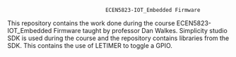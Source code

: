                                    ECEN5823-IOT_Embedded Firmware
This repository contains the work done during the course ECEN5823-IOT_Embedded Firmware taught by professor Dan Walkes.
Simplicity studio SDK is used during the course and the repository contains libraries from the SDK.
This contains the use of LETIMER to toggle a GPIO.
